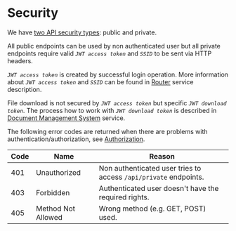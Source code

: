 # Security

We have [two API security types](urlStructure-ib.md): public and private.

All public endpoints can be used by non authenticated user but all private endpoints require valid *`JWT access token`* and *`SSID`* to be sent via HTTP headers.

*`JWT access token`* is created by successful login operation. More information about *`JWT access token`* and *`SSID`* can be found in [Router](../mw-gen-router-ib.md) service description.

File download is not secured by *`JWT access token`* but specific *`JWT download token`*. The process how to work with *`JWT download token`* is described in [Document Management System](mw-gen-dms-ib.md) service.

The following error codes are returned when there are problems with authentication/authorization, see [Authorization](../../mw-ext/mw-gen-authorization-ext.html).

| Code | Name               | Reason                                                          |
|------|--------------------|-----------------------------------------------------------------|
| 401  | Unauthorized       | Non authenticated user tries to access `/api/private` endpoints.|
| 403  | Forbidden          | Authenticated user doesn't have the required rights.            |
| 405  | Method Not Allowed | Wrong method (e.g. GET, POST) used.                             |
